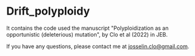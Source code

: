 # Drift_polyploidy
It contains the code used the manuscript "Polyploidization as an opportunistic (deleterious) mutation", by Clo et al (2022) in JEB.

If you have any questions, please contact me at josselin.clo@gmail.com.
